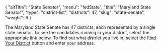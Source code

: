{
  "altTitle": "State Senator",
  "menu": "fedState",
  "title": "Maryland State Senator",
  "type": "district-list",
  "districts": 47,
  "slug": "state-senate",
  "weight": 6
}

The Maryland State Senate has 47 districts, each represented by a single state senator. To see the candidates running in your district, select the appropriate link below. To find out what district you live in, select the [Find Your District][el] button and enter your address.

[el]: http://mdelect.net
